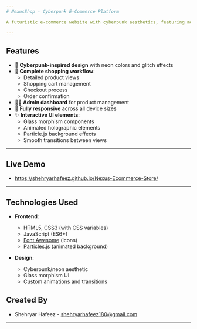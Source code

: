 ```yaml
---
# NexusShop - Cyberpunk E-Commerce Platform

A futuristic e-commerce website with cyberpunk aesthetics, featuring modern UI/UX design principles and full shopping functionality.

---
```


## Features

- 🚀 **Cyberpunk-inspired design** with neon colors and glitch effects
- 🛒 **Complete shopping workflow**:
  - Detailed product views
  - Shopping cart management
  - Checkout process
  - Order confirmation
- 👨‍💻 **Admin dashboard** for product management
- 📱 **Fully responsive** across all device sizes
- ✨ **Interactive UI elements**:
  - Glass morphism components
  - Animated holographic elements
  - Particle.js background effects
  - Smooth transitions between views

---

## Live Demo

- https://shehryarhafeez.github.io/Nexus-Ecommerce-Store/
---

## Technologies Used

- **Frontend**:
  - HTML5, CSS3 (with CSS variables)
  - JavaScript (ES6+)
  - [Font Awesome](https://fontawesome.com/) (icons)
  - [Particles.js](https://vincentgarreau.com/particles.js/) (animated background)
  
- **Design**:
  - Cyberpunk/neon aesthetic
  - Glass morphism UI
  - Custom animations and transitions

## Created By
- Shehryar Hafeez - shehryarhafeez180@gmail.com
---
